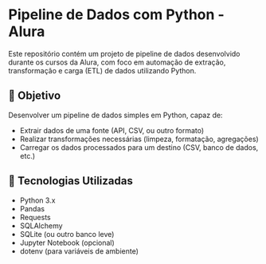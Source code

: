 # Pipeline de Dados com Python - Alura

Este repositório contém um projeto de pipeline de dados desenvolvido durante os cursos da Alura, com foco em automação de extração, transformação e carga (ETL) de dados utilizando Python.

## 📌 Objetivo

Desenvolver um pipeline de dados simples em Python, capaz de:

- Extrair dados de uma fonte (API, CSV, ou outro formato)
- Realizar transformações necessárias (limpeza, formatação, agregações)
- Carregar os dados processados para um destino (CSV, banco de dados, etc.)

## 🚀 Tecnologias Utilizadas

- Python 3.x
- Pandas
- Requests
- SQLAlchemy
- SQLite (ou outro banco leve)
- Jupyter Notebook (opcional)
- dotenv (para variáveis de ambiente)
